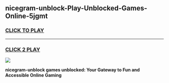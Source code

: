 
## nicegram-unblock-Play-Unblocked-Games-Online-5jgmt
<h3>
<a href="https://premium76.site?title=nicegram-unblock&ref=25A">CLICK TO PLAY</a></h3>
<hr>

<h3>
<a href="https://premium76.site?title=nicegram-unblock&ref=25A">CLICK 2 PLAY</a>
  
</h3>

<a href="https://premium76.site?title=nicegram-unblock&ref=25A"><img src="https://clearcache.store/games.png"></a>


**nicegram-unblock games unblocked: Your Gateway to Fun and Accessible Online Gaming**
